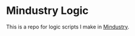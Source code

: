 # Mindustry Logic

This is a repo for logic scripts I make in [Mindustry](https://github.com/Anuken/mindustry).
